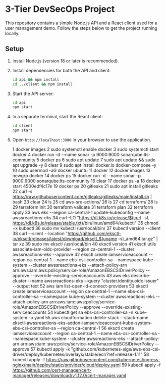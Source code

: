 # 3-Tier DevSecOps Project

This repository contains a simple Node.js API and a React client used for a user management demo. Follow the steps below to get the project running locally.

## Setup

1. Install Node.js (version 18 or later is recommended).
2. Install dependencies for both the API and client:

   ```bash
   cd api && npm install
   cd ../client && npm install
   ```

3. Start the API server:

   ```bash
   cd api
   npm start
   ```

4. In a separate terminal, start the React client:

   ```bash
   cd client
   npm start
   ```

5. Open `http://localhost:3000` in your browser to use the application.

   1  docker images
    2  sudo systemctl enable docker
    3  sudo systemctl start docker
    4  docker run -d --name sonar -p 9000:9000 sonarqube:lts-community
    5  docker ps
    6  sudo apt update
    7  sudo apt update && sudo apt upgrade -y
    8  clear
    9  sudo apt install docker.io docker-compose -y
   10  sudo usermod -aG docker ubuntu
   11  docker
   12  docker images
   13  newgrp docker
   14  docker ps
   15  docker run -d --name sonar -p 9000:9000 sonarqube:lts-community
   16  clear
   17  docker ps -a
   18  docker start 4500edf4c17e
   19  docker ps
   20  gitleaks
   21  sudo apt install gitleaks
   22  curl -s https://raw.githubusercontent.com/gitleaks/gitleaks/main/install.sh | bash
   23  clear
   24  ls
   25  cd aws-sre-actions/
   26  ls
   27  cd terraform/
   28  ls
   29  terraform init
   30  terraform validate
   31  terraform plan
   32  terraform apply
   33  aws eks --region ca-central-1 update-kubeconfig --name awssreactions-eks
   34  curl -LO "https://dl.k8s.io/release/$(curl -sL https://dl.k8s.io/release/stable.txt)/bin/linux/amd64/kubectl"
   35  chmod +x kubectl
   36  sudo mv kubectl /usr/local/bin/
   37  kubectl version --client
   38  curl --silent --location "https://github.com/eksctl-io/eksctl/releases/latest/download/eksctl_$(uname -s)_amd64.tar.gz" | tar xz
   39  sudo mv eksctl /usr/local/bin
   40  eksctl version
   41  eksctl utils associate-iam-oidc-provider --region ca-central-1 --cluster awssreactions-eks --approve
   42  eksctl create iamserviceaccount --region ca-central-1 --name ebs-csi-controller-sa --namespace kube-system --cluster awssreactions-eks --attach-policy-arn arn:aws:iam:aws:policy/service-role/AmazonEBSCSIDriverPolicy --approve --override-existing-serviceaccounts
   43  aws eks describe-cluster   --name awssreactions-eks   --query "cluster.identity.oidc.issuer"   --output text
   52  aws iam list-open-id-connect-providers
   53  eksctl create iamserviceaccount   --region ca-central-1   --name ebs-csi-controller-sa   --namespace kube-system   --cluster awssreactions-eks   --attach-policy-arn arn:aws:iam::aws:policy/service-role/AmazonEBSCSIDriverPolicy   --approve   --override-existing-serviceaccounts
   54  kubectl get sa ebs-csi-controller-sa -n kube-system -o yaml
   55  aws cloudformation delete-stack   --stack-name eksctl-awssreactions-eks-addon-iamserviceaccount-kube-system-ebs-csi-controller-sa   --region ca-central-1
   56  eksctl create iamserviceaccount   --region ca-central-1   --name ebs-csi-controller-sa   --namespace kube-system   --cluster awssreactions-eks   --attach-policy-arn arn:aws:iam::aws:policy/service-role/AmazonEBSCSIDriverPolicy   --approve
   57  kubectl apply -k "github.com/kubernetes-sigs/aws-ebs-csi-driver/deploy/kubernetes/overlays/stable/ecr/?ref=release-1.11"
   58  kubectl apply -f https://raw.githubusercontent.com/kubernetes/ingress-nginx/main/deploy/static/provider/cloud/deploy.yaml
   59  kubectl apply -f https://github.com/cert-manager/cert-manager/releases/download/v1.12.0/cert-manager.yaml




